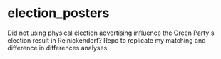 # election_posters
Did not using physical election advertising influence the Green Party's election result in Reinickendorf?  Repo to replicate my matching and difference in differences analyses.
